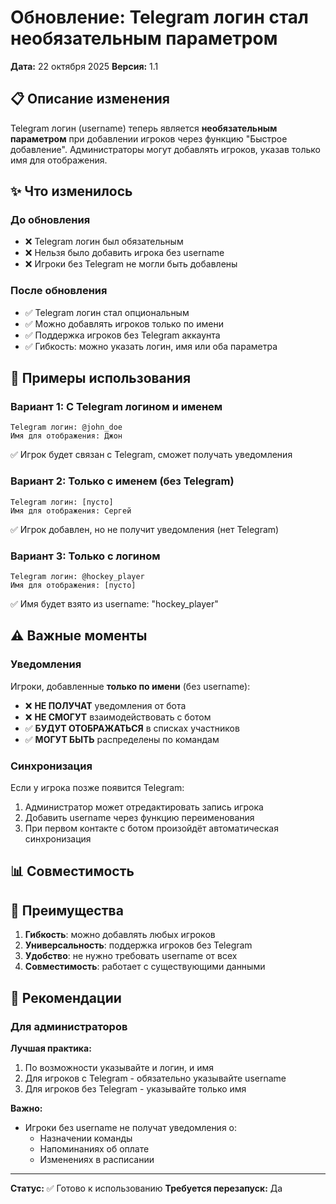 # Обновление: Telegram логин стал необязательным параметром

**Дата:** 22 октября 2025
**Версия:** 1.1

## 📋 Описание изменения

Telegram логин (username) теперь является **необязательным параметром** при добавлении игроков через функцию "Быстрое добавление". Администраторы могут добавлять игроков, указав только имя для отображения.

## ✨ Что изменилось

### До обновления
- ❌ Telegram логин был обязательным
- ❌ Нельзя было добавить игрока без username
- ❌ Игроки без Telegram не могли быть добавлены

### После обновления
- ✅ Telegram логин стал опциональным
- ✅ Можно добавлять игроков только по имени
- ✅ Поддержка игроков без Telegram аккаунта
- ✅ Гибкость: можно указать логин, имя или оба параметра

## 🎯 Примеры использования

### Вариант 1: С Telegram логином и именем
```
Telegram логин: @john_doe
Имя для отображения: Джон
```
✅ Игрок будет связан с Telegram, сможет получать уведомления

### Вариант 2: Только с именем (без Telegram)
```
Telegram логин: [пусто]
Имя для отображения: Сергей
```
✅ Игрок добавлен, но не получит уведомления (нет Telegram)

### Вариант 3: Только с логином
```
Telegram логин: @hockey_player
Имя для отображения: [пусто]
```
✅ Имя будет взято из username: "hockey_player"

## ⚠️ Важные моменты

### Уведомления
Игроки, добавленные **только по имени** (без username):
- ❌ **НЕ ПОЛУЧАТ** уведомления от бота
- ❌ **НЕ СМОГУТ** взаимодействовать с ботом
- ✅ **БУДУТ ОТОБРАЖАТЬСЯ** в списках участников
- ✅ **МОГУТ БЫТЬ** распределены по командам

### Синхронизация
Если у игрока позже появится Telegram:
1. Администратор может отредактировать запись игрока
2. Добавить username через функцию переименования
3. При первом контакте с ботом произойдёт автоматическая синхронизация

## 📊 Совместимость

## 🎉 Преимущества

1. **Гибкость**: можно добавлять любых игроков
2. **Универсальность**: поддержка игроков без Telegram
3. **Удобство**: не нужно требовать username от всех
4. **Совместимость**: работает с существующими данными

## 📝 Рекомендации

### Для администраторов

**Лучшая практика:**
1. По возможности указывайте и логин, и имя
2. Для игроков с Telegram - обязательно указывайте username
3. Для игроков без Telegram - указывайте только имя

**Важно:**
- Игроки без username не получат уведомления о:
  - Назначении команды
  - Напоминаниях об оплате
  - Изменениях в расписании

---

**Статус:** ✅ Готово к использованию
**Требуется перезапуск:** Да

